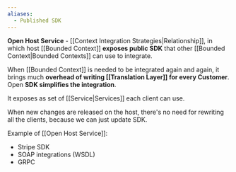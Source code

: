```yaml
---
aliases:
  - Published SDK
---
```

**Open Host Service** - [[Context Integration Strategies|Relationship]], in which host [[Bounded Context]] **exposes public SDK** that other [[Bounded Context|Bounded Contexts]] can use to integrate.

When [[Bounded Context]] is needed to be integrated again and again, it brings much **overhead of writing [[Translation Layer]] for every Customer**. Open **SDK simplifies the integration**.

It exposes as set of [[Service|Services]] each client can use.

When new changes are released on the host, there's no need for rewriting all the clients, because we can just update SDK.

Example of [[Open Host Service]]:
- Stripe SDK
- SOAP integrations (WSDL)
- GRPC
